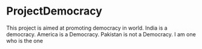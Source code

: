 # ProjectDemocracy
This project is aimed at promoting democracy in world.
India is a democracy.
America is a Democracy.
Pakistan is not a Democracy.
I am one who is the one
